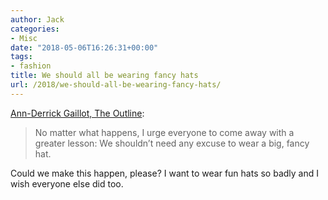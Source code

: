 ```yaml
---
author: Jack
categories:
- Misc
date: "2018-05-06T16:26:31+00:00"
tags:
- fashion
title: We should all be wearing fancy hats
url: /2018/we-should-all-be-wearing-fancy-hats/
---
```

[Ann-Derrick Gaillot, The Outline][1]:

> No matter what happens, I urge everyone to come away with a greater lesson: We shouldn’t need any excuse to wear a big, fancy hat. 

Could we make this happen, please? I want to wear fun hats so badly and I wish everyone else did too.

 [1]: https://theoutline.com/post/4410/kentucky-derby-fancy-hats-met-gala?zd=1&zi=sskscqj6
